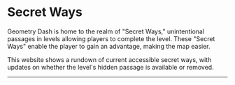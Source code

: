 # Secret Ways

Geometry Dash is home to the realm of "Secret Ways," unintentional passages in levels allowing players to complete the level. These "Secret Ways" enable the player to gain an advantage, making the map easier.

This website shows a rundown of current accessible secret ways, with updates on whether the level's hidden passage is available or removed.

----------
